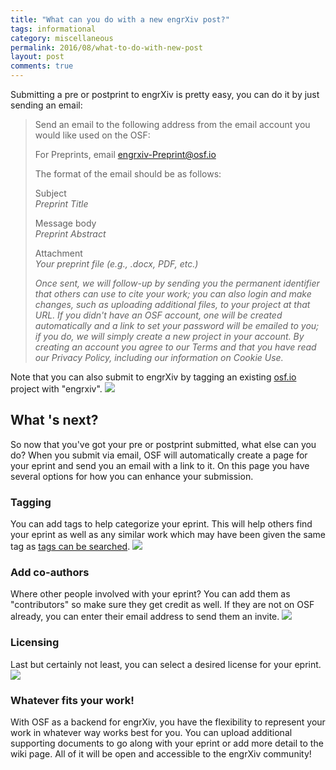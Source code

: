 ```yaml
---
title: "What can you do with a new engrXiv post?"
tags: informational
category: miscellaneous
permalink: 2016/08/what-to-do-with-new-post
layout: post
comments: true
---
```


Submitting a pre or postprint to engrXiv is pretty easy, you can do it by just sending an email:

> Send an email to the following address from the email account you would like used on the OSF:
> 
> For Preprints, email [engrxiv-Preprint@osf.io](mailto:engrxiv-Preprint@osf.io)
> 
> The format of the email should be as follows:
> 
> Subject  
> *Preprint Title*
> 
> Message body  
> *Preprint Abstract*
> 
> Attachment  
> *Your preprint file (e.g., .docx, PDF, etc.)*
> 
> *Once sent, we will follow-up by sending you the permanent identifier that others can use to cite your work; you can also login and make changes, such as uploading additional files, to your project at that URL. If you didn't have an OSF account, one will be created automatically and a link to set your password will be emailed to you; if you do, we will simply create a new project in your account. By creating an account you agree to our Terms and that you have read our Privacy Policy, including our information on Cookie Use.*

Note that you can also submit to engrXiv by tagging an existing [osf.io](http://osf.io) project with "engrxiv".
<img src="https://github.com/OpenEngr/engrXiv/raw/gh-pages/images/engtag.PNG"/>

## What 's next?
So now that you've got your pre or postprint submitted, what else can you do? When you submit via email, OSF will automatically create a page for your eprint and send you an email with a link to it. On this page you have several options for how you can enhance your submission.

### Tagging
You can add tags to help categorize your eprint. This will help others find your eprint as well as any similar work which may have been given the same tag as [tags can be searched](https://osf.io/search/?q=(tags:"design")).
<img src="https://github.com/OpenEngr/engrXiv/raw/gh-pages/images/tagging.PNG"/>

### Add co-authors
Where other people involved with your eprint? You can add them as "contributors" so make sure they get credit as well. If they are not on OSF already, you can enter their email address to send them an invite.
<img src="https://github.com/OpenEngr/engrXiv/raw/gh-pages/images/add_cont.PNG"/>

### Licensing
Last but certainly not least, you can select a desired license for your eprint.
<img src="https://github.com/OpenEngr/engrXiv/raw/gh-pages/images/licensing.PNG"/>

### Whatever fits your work!
With OSF as a backend for engrXiv, you have the flexibility to represent your work in whatever way works best for you. You can upload additional supporting documents to go along with your eprint or add more detail to the wiki page. All of it will be open and accessible to the engrXiv community!
